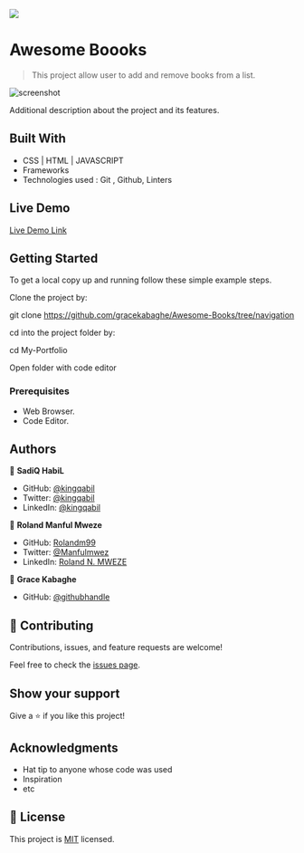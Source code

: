 ![](https://img.shields.io/badge/Microverse-blueviolet)

# Awesome Boooks

> This project allow user to add and remove books from a list.

![screenshot](./app_screenshot.png)

Additional description about the project and its features.

## Built With

- CSS | HTML | JAVASCRIPT
- Frameworks
- Technologies used : Git , Github, Linters

## Live Demo

[Live Demo Link](https://livedemo.com)


## Getting Started

To get a local copy up and running follow these simple example steps.

Clone the project by:

git clone https://github.com/gracekabaghe/Awesome-Books/tree/navigation

cd into the project folder by:

cd My-Portfolio

Open folder with code editor
### Prerequisites

- Web Browser.
- Code Editor.


## Authors

👤 **SadiQ HabiL**

- GitHub: [@kingqabil](https://github.com/kingqabil)
- Twitter: [@kingqabil](https://twitter.com/kingqabil)
- LinkedIn: [@kingqabil](https://linkedin.com/in/kingqabil)

👤 **Roland Manful Mweze**

- GitHub: [Rolandm99](https://github.com/RolandM99)
- Twitter: [@Manfulmwez](https://twitter.com/ManfulMwez)
- LinkedIn: [Roland N. MWEZE](https://www.linkedin.com/in/roland-n-mweze-8b1045189/)

👤 **Grace Kabaghe**

- GitHub: [@githubhandle](https://github.com/gracekabaghe)

## 🤝 Contributing

Contributions, issues, and feature requests are welcome!

Feel free to check the [issues page](../../issues/).

## Show your support

Give a ⭐️ if you like this project!

## Acknowledgments

- Hat tip to anyone whose code was used
- Inspiration
- etc

## 📝 License

This project is [MIT](./MIT.md) licensed.